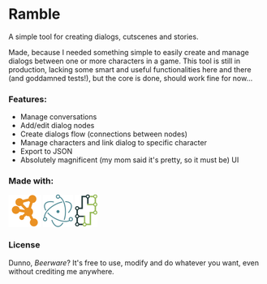 # Ramble
A simple tool for creating dialogs, cutscenes and stories.

Made, because I needed something simple to easily create and manage dialogs between one or more characters in a game.
This tool is still in production, lacking some smart and useful functionalities here and there (and goddamned tests!), but the core is done, should work fine for now...

### Features:
- Manage conversations
- Add/edit dialog nodes
- Create dialogs flow (connections between nodes)
- Manage characters and link dialog to specific character
- Export to JSON
- Absolutely magnificent (my mom said it's pretty, so it must be) UI

### Made with:
[![Cytoscape](logo/cytoscape_logo.png)](https://cytoscape.org/)
[![Electron](logo/electron_logo.png)](https://electronjs.org/)
[![NeDB](logo/nedb_logo.png)](https://github.com/louischatriot/nedb)

### License
Dunno, *Beerware*?
It's free to use, modify and do whatever you want, even without crediting me anywhere. 
